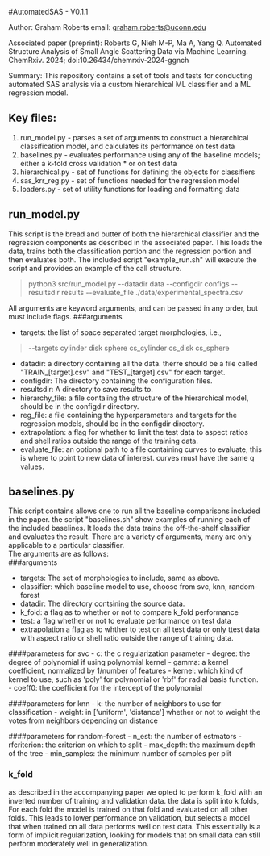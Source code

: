 #AutomatedSAS - V0.1.1

Author: Graham Roberts
email: graham.roberts@uconn.edu

Associated paper (preprint): Roberts G, Nieh M-P, Ma A, Yang Q. Automated Structure Analysis of Small Angle Scattering Data via Machine Learning. ChemRxiv. 2024; doi:10.26434/chemrxiv-2024-ggnch

Summary: This repository contains a set of tools and tests for conducting automated SAS analysis via a custom hierarchical ML classifier and a ML regression model.

## Key files:

 1.  run_model.py - parses a set of arguments to construct a hierarchical classification model, and calculates its performance on test data  
 2.  baselines.py - evaluates performance using any of the baseline models; either a k-fold cross validation \* or on test data  
 3.  hierarchical.py - set of functions for defining the objects for classifiers  
 4.  sas_krr_reg.py - set of functions needed for the regression model  
 5.  loaders.py - set of utility functions for loading and formatting data  

## run\_model.py  
This script is the bread and butter of both the hierarchical classifier and the regression components as described in the associated paper. 
This loads the data, trains both the classification portion and the regression portion and then evaluates both.
The included script "example_run.sh" will execute the script and provides an example of the call structure.
>python3 src/run_model.py  --datadir data --configdir configs --resultsdir results --evaluate_file ./data/experimental_spectra.csv  

All arguments are keyword arguments, and can be passed in any order, but must include flags.
###arguments
- targets: the list of space separated target morphologies, i.e., 
>--targets cylinder disk sphere cs_cylinder cs_disk cs_sphere

- datadir: a directory containing all the data. therre should be a file called "TRAIN_[target].csv" and "TEST_[target].csv" for each target.  
- configdir: The directory containing the configuration files.  
- resultsdir: A directory to save results to.  
- hierarchy_file: a file contaiing the structure of the hierarchical model, should be in the configdir directory.  
- reg_file: a file containing the hyperparameters and targets for the regression models, should be in the configdir directory.  
- extrapolation: a flag for whether to limit the test data to aspect ratios and shell ratios outside the range of the training data.
- evaluate_file: an optional path to a file containing curves to evaluate, this is where to point to new data of interest. curves must have the same q values.

## baselines.py  
This script contains allows one to run all the baseline comparisons included in the paper.
the script "baselines.sh" show examples of running each of the included baselines.
It loads the data trains the off-the-shelf classifier and evaluates the result.
There are a variety of arguments, many are only applicable to a particular classifier.  
The arguments are as follows:  
###arguments
- targets: The set of morphologies to include, same as above.
- classifier: which baseline model to use, choose from svc, knn, random-forest
- datadir: The directory contsining the source data.
- k_fold: a flag as to whether or not to compare k_fold performance
- test: a flag whether or not to evaluate performance on test data
- extrapolation a flag as to whther to test on all test data or only ttest data with aspect ratio or shell ratio outside the range of training data.

####parameters for svc
    - c: the c regularization parameter
    - degree: the degree of polynomial if using polynomial kernel
    - gamma: a kernel coefficient, normalized by 1/number of features
    - kernel: which kind of kernel to use, such as 'poly' for polynomial or 'rbf' for radial basis function.
    - coeff0: the coefficient for the intercept of the polynomial

####parameters for knn
    - k: the number of neighbors to use for classification
    - weight: in ['uniform', 'distance'] whether or not to weight the votes from neighbors depending on distance

####parameters for random-forest
    - n_est: the number of estmators
    - rfcriterion: the criterion on which to split
    - max_depth: the maximum depth of the tree
    - min_samples: the minimum number of samples per plit

### k_fold
as described in the accompanying paper we opted to perform k_fold with an inverted number of training and validation data.
the data is split into k folds,
For each fold the model is trained on that fold and evaluated on all other folds.
This leads to lower performance on validation, but selects a model that when trained on all data performs well on test data.
This essentially is a form of implicit regularization, looking for models that on small data can still perform moderately well in generalization.
